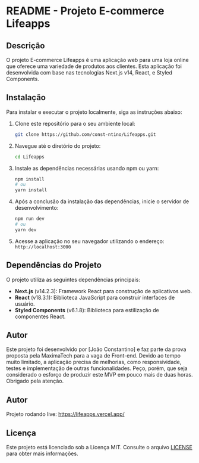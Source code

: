 # README - Projeto E-commerce Lifeapps

## Descrição

O projeto E-commerce Lifeapps é uma aplicação web para uma loja online que oferece uma variedade de produtos aos clientes. Esta aplicação foi desenvolvida com base nas tecnologias Next.js v14, React, e Styled Components.

## Instalação

Para instalar e executar o projeto localmente, siga as instruções abaixo:

1. Clone este repositório para o seu ambiente local:

   ```bash
   git clone https://github.com/const-ntino/Lifeapps.git
   ```

2. Navegue até o diretório do projeto:

   ```bash
   cd Lifeapps
   ```

3. Instale as dependências necessárias usando npm ou yarn:

   ```bash
   npm install
   # ou
   yarn install
   ```

4. Após a conclusão da instalação das dependências, inicie o servidor de desenvolvimento:

   ```bash
   npm run dev
   # ou
   yarn dev
   ```

5. Acesse a aplicação no seu navegador utilizando o endereço: `http://localhost:3000`

## Dependências do Projeto

O projeto utiliza as seguintes dependências principais:

- **Next.js** (v14.2.3): Framework React para construção de aplicativos web.
- **React** (v18.3.1): Biblioteca JavaScript para construir interfaces de usuário.
- **Styled Components** (v6.1.8): Biblioteca para estilização de componentes React.

## Autor

Este projeto foi desenvolvido por [João Constantino] e faz parte da prova proposta pela MaximaTech para a vaga de Front-end. Devido ao tempo muito limitado, a aplicação precisa de melhorias, como responsividade, testes e implementação de outras funcionalidades. Peço, porém, que seja considerado o esforço de produzir este MVP em pouco mais de duas horas. Obrigado pela atenção.

## Autor

Projeto rodando live:
https://lifeapps.vercel.app/

## Licença

Este projeto está licenciado sob a Licença MIT. Consulte o arquivo [LICENSE](LICENSE) para obter mais informações.
